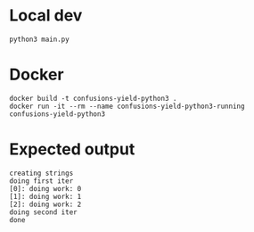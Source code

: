 # Local dev

    python3 main.py
    
# Docker

    docker build -t confusions-yield-python3 .
    docker run -it --rm --name confusions-yield-python3-running confusions-yield-python3
    
# Expected output

    creating strings
    doing first iter
    [0]: doing work: 0
    [1]: doing work: 1
    [2]: doing work: 2
    doing second iter
    done